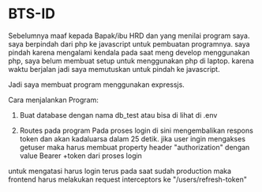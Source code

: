 
  # BTS-ID

Sebelumnya maaf kepada Bapak/ibu HRD dan yang menilai program saya. saya berpindah dari php ke javascript untuk
pembuatan programnya. saya pindah karena mengalami kendala pada saat meng develop menggunakan php, saya belum
membuat setup untuk menggunakan php di laptop. karena waktu berjalan jadi saya memutuskan untuk pindah ke
javascript.

Jadi saya membuat program menggunakan expressjs.

Cara menjalankan Program:
1. Buat database dengan nama db_test atau bisa di lihat di .env
  
2. Routes pada program
  Pada proses login di sini mengembalikan respons token dan akan kadaluarsa dalam 25 detik.
  jika user ingin mengakses getuser maka harus membuat property header "authorization" dengan value Bearer +token dari proses login

  untuk mengatasi harus login terus pada saat sudah production maka frontend harus melakukan request interceptors ke "/users/refresh-token"
